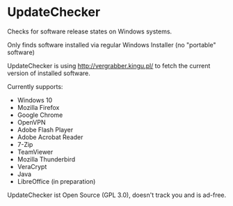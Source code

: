 # UpdateChecker
Checks for software release states on Windows systems.

Only finds software installed via regular Windows Installer (no "portable" software)

UpdateChecker is using http://vergrabber.kingu.pl/ to fetch the current version of installed software.


Currently supports:
* Windows 10
* Mozilla Firefox
* Google Chrome
* OpenVPN
* Adobe Flash Player
* Adobe Acrobat Reader
* 7-Zip
* TeamViewer
* Mozilla Thunderbird
* VeraCrypt
* Java
* LibreOffice (in preparation)


UpdateChecker ist Open Source (GPL 3.0), doesn't track you and is ad-free.
